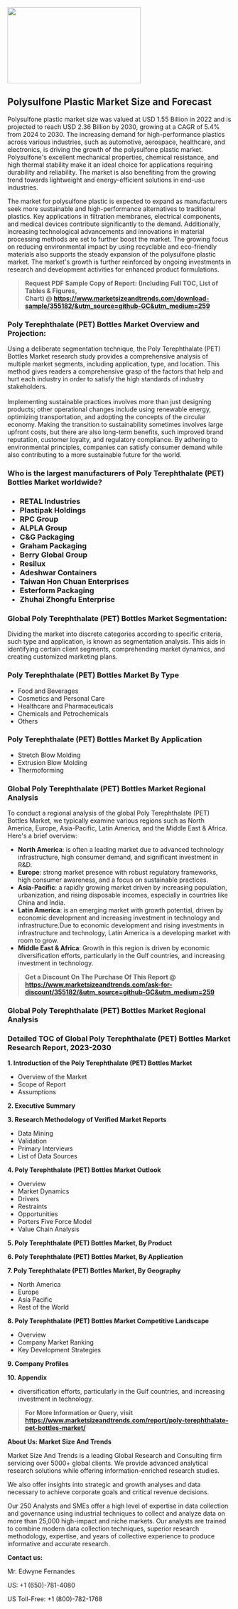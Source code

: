 <p><img class="alignnone size-medium wp-image-20088" src="https://ffe5etoiles.com/wp-content/uploads/2024/12/MST1-300x171.png" alt="" width="300" height="171" /></p><h2>Polysulfone Plastic Market Size and Forecast</h2><p>Polysulfone plastic market size was valued at USD 1.55 Billion in 2022 and is projected to reach USD 2.36 Billion by 2030, growing at a CAGR of 5.4% from 2024 to 2030. The increasing demand for high-performance plastics across various industries, such as automotive, aerospace, healthcare, and electronics, is driving the growth of the polysulfone plastic market. Polysulfone's excellent mechanical properties, chemical resistance, and high thermal stability make it an ideal choice for applications requiring durability and reliability. The market is also benefiting from the growing trend towards lightweight and energy-efficient solutions in end-use industries.</p><p>The market for polysulfone plastic is expected to expand as manufacturers seek more sustainable and high-performance alternatives to traditional plastics. Key applications in filtration membranes, electrical components, and medical devices contribute significantly to the demand. Additionally, increasing technological advancements and innovations in material processing methods are set to further boost the market. The growing focus on reducing environmental impact by using recyclable and eco-friendly materials also supports the steady expansion of the polysulfone plastic market. The market's growth is further reinforced by ongoing investments in research and development activities for enhanced product formulations.</p></p><blockquote id="" class=""><strong>Request PDF Sample Copy of Report: (Including Full TOC, List of Tables &amp; Figures, Chart)&nbsp;@&nbsp;<strong><a href="https://www.marketsizeandtrends.com/download-sample/355182/&utm_source=github-GC&utm_medium=259" target="_blank">https://www.marketsizeandtrends.com/download-sample/355182/&utm_source=github-GC&utm_medium=259</a></strong></strong></blockquote><h3 id="" class="">Poly Terephthalate (PET) Bottles Market&nbsp;Overview and Projection:</h3><p id="" class="">Using a deliberate segmentation technique, the Poly Terephthalate (PET) Bottles Market research study provides a comprehensive analysis of multiple market segments, including application, type, and location. This method gives readers a comprehensive grasp of the factors that help and hurt each industry in order to satisfy the high standards of industry stakeholders. <br /> <br />Implementing sustainable practices involves more than just designing products; other operational changes include using renewable energy, optimizing transportation, and adopting the concepts of the circular economy. Making the transition to sustainability sometimes involves large upfront costs, but there are also long-term benefits, such improved brand reputation, customer loyalty, and regulatory compliance. By adhering to environmental principles, companies can satisfy consumer demand while also contributing to a more sustainable future for the world.</p><h3 id="" class="">Who is the largest manufacturers of&nbsp;Poly Terephthalate (PET) Bottles Market worldwide?</h3><h3 class=""><p><ul><li>RETAL Industries </li><li> Plastipak Holdings </li><li> RPC Group </li><li> ALPLA Group </li><li> C&G Packaging </li><li> Graham Packaging </li><li> Berry Global Group </li><li> Resilux </li><li> Adeshwar Containers </li><li> Taiwan Hon Chuan Enterprises </li><li> Esterform Packaging </li><li> Zhuhai Zhongfu Enterprise</li></ul></p></h3><h3 id="" class="">Global&nbsp;Poly Terephthalate (PET) Bottles Market Segmentation:</h3><p id="" class="">Dividing the market into discrete categories according to specific criteria, such type and application, is known as segmentation analysis. This aids in identifying certain client segments, comprehending market dynamics, and creating customized marketing plans.</p><h3 id="" class="">Poly Terephthalate (PET) Bottles Market&nbsp;By Type</h3><p><p><ul><li>Food and Beverages</li><li> Cosmetics and Personal Care</li><li> Healthcare and Pharmaceuticals</li><li> Chemicals and Petrochemicals</li><li> Others</p></li></ul></p></p><h3 id="" class="">Poly Terephthalate (PET) Bottles Market&nbsp;By Application</h3><p class=""><p><ul><li>Stretch Blow Molding</li><li> Extrusion Blow Molding</li><li> Thermoforming</li></ul></p></p><h3 id="" class="">Global Poly Terephthalate (PET) Bottles Market Regional Analysis</h3><p id="" class="">To conduct a regional analysis of the global Poly Terephthalate (PET) Bottles Market, we typically examine various regions such as North America, Europe, Asia-Pacific, Latin America, and the Middle East &amp; Africa. Here's a brief overview:</p><ul><li><strong>North America</strong>: is often a leading market due to advanced technology infrastructure, high consumer demand, and significant investment in R&amp;D.</li><li><strong>Europe</strong>: strong market presence with robust regulatory frameworks, high consumer awareness, and a focus on sustainable practices.</li><li><strong>Asia-Pacific</strong>: a rapidly growing market driven by increasing population, urbanization, and rising disposable incomes, especially in countries like China and India.</li><li><strong>Latin America</strong>: is an emerging market with growth potential, driven by economic development and increasing investment in technology and infrastructure.Due to economic development and rising investments in infrastructure and technology, Latin America is a developing market with room to grow.</li><li><strong>Middle East &amp; Africa</strong>: Growth in this region is driven by economic diversification efforts, particularly in the Gulf countries, and increasing investment in technology.</li></ul><blockquote id="" class=""><strong>Get a Discount On The Purchase Of This Report @ <strong><a href="https://www.marketsizeandtrends.com/ask-for-discount/355182/&utm_source=github-GC&utm_medium=259" target="_blank">https://www.marketsizeandtrends.com/ask-for-discount/355182/&utm_source=github-GC&utm_medium=259</a></strong></strong></blockquote><h3 id="" class="">Global Poly Terephthalate (PET) Bottles Market Regional Analysis</h3><h3 id="" class="">Detailed TOC of Global Poly Terephthalate (PET) Bottles Market Research Report, 2023-2030</h3><p id="" class=""><strong>1. Introduction of the Poly Terephthalate (PET) Bottles Market</strong></p><ul><li>Overview of the Market</li><li>Scope of Report</li><li>Assumptions</li></ul><p id="" class=""><strong>2. Executive Summary</strong></p><p id="" class=""><strong>3. Research Methodology of Verified Market Reports</strong></p><ul><li>Data Mining</li><li>Validation</li><li>Primary Interviews</li><li>List of Data Sources</li></ul><p id="" class=""><strong>4. Poly Terephthalate (PET) Bottles Market Outlook</strong></p><ul><li>Overview</li><li>Market Dynamics</li><li>Drivers</li><li>Restraints</li><li>Opportunities</li><li>Porters Five Force Model</li><li>Value Chain Analysis</li></ul><p id="" class=""><strong>5. Poly Terephthalate (PET) Bottles Market, By Product</strong></p><p id="" class=""><strong>6. Poly Terephthalate (PET) Bottles Market, By Application</strong></p><p id="" class=""><strong>7. Poly Terephthalate (PET) Bottles Market, By Geography</strong></p><ul><li>North America</li><li>Europe</li><li>Asia Pacific</li><li>Rest of the World</li></ul><p id="" class=""><strong>8. Poly Terephthalate (PET) Bottles Market Competitive Landscape</strong></p><ul><li>Overview</li><li>Company Market Ranking</li><li>Key Development Strategies</li></ul><p id="" class=""><strong>9. Company Profiles</strong></p><p id="" class=""><strong>10. Appendix</strong></p><ul><li>diversification efforts, particularly in the Gulf countries, and increasing investment in technology.</li></ul><blockquote id="" class=""><strong>For More Information or Query, visit <strong><strong><a href="https://www.marketsizeandtrends.com/report/poly-terephthalate-pet-bottles-market/" target="_blank">https://www.marketsizeandtrends.com/report/poly-terephthalate-pet-bottles-market/</a></strong></strong></strong></blockquote><p id="" class=""><strong>About Us: Market Size And Trends</strong></p><p id="" class="">Market Size And Trends is a leading Global Research and Consulting firm servicing over 5000+ global clients. We provide advanced analytical research solutions while offering information-enriched research studies.</p><p id="" class="">We also offer insights into strategic and growth analyses and data necessary to achieve corporate goals and critical revenue decisions.</p><p id="" class="">Our 250 Analysts and SMEs offer a high level of expertise in data collection and governance using industrial techniques to collect and analyze data on more than 25,000 high-impact and niche markets. Our analysts are trained to combine modern data collection techniques, superior research methodology, expertise, and years of collective experience to produce informative and accurate research.</p><p id="" class=""><strong>Contact us:</strong></p><p id="" class="">Mr. Edwyne Fernandes</p><p id="" class="">US: +1 (650)-781-4080</p><p id="" class="">US Toll-Free: +1 (800)-782-1768</p>
